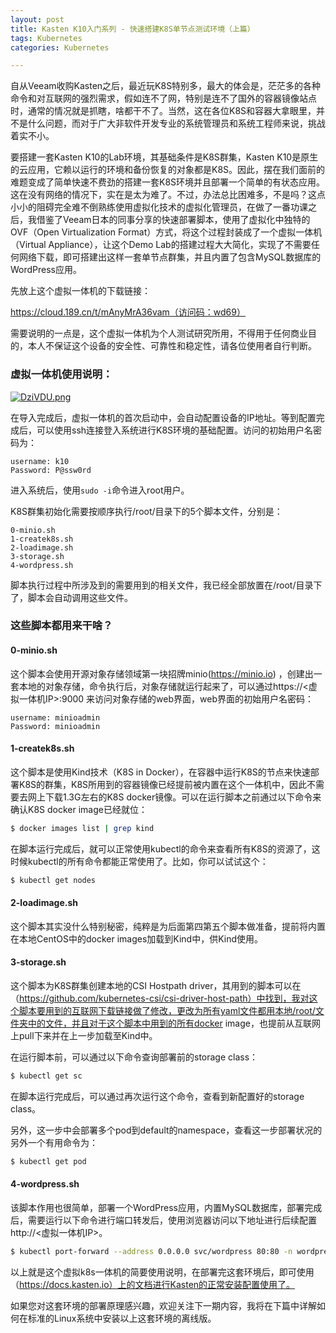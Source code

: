 ```yaml
---
layout: post
title: Kasten K10入门系列 - 快速搭建K8S单节点测试环境（上篇）
tags: Kubernetes
categories: Kubernetes

---
```


自从Veeam收购Kasten之后，最近玩K8S特别多，最大的体会是，茫茫多的各种命令和对互联网的强烈需求，假如连不了网，特别是连不了国外的容器镜像站点时，通常的情况就是抓瞎，啥都干不了。当然，这在各位K8S和容器大拿眼里，并不是什么问题，而对于广大非软件开发专业的系统管理员和系统工程师来说，挑战着实不小。

要搭建一套Kasten K10的Lab环境，其基础条件是K8S群集，Kasten K10是原生的云应用，它赖以运行的环境和备份恢复的对象都是K8S。因此，摆在我们面前的难题变成了简单快速不费劲的搭建一套K8S环境并且部署一个简单的有状态应用。这在没有网络的情况下，实在是太为难了。不过，办法总比困难多，不是吗？这点小小的阻碍完全难不倒熟练使用虚拟化技术的虚拟化管理员，在做了一番功课之后，我借鉴了Veeam日本的同事分享的快速部署脚本，使用了虚拟化中独特的OVF（Open Virtualization Format）方式，将这个过程封装成了一个虚拟一体机（Virtual Appliance），让这个Demo Lab的搭建过程大大简化，实现了不需要任何网络下载，即可搭建出这样一套单节点群集，并且内置了包含MySQL数据库的WordPress应用。

先放上这个虚拟一体机的下载链接：

https://cloud.189.cn/t/mAnyMrA36vam（访问码：wd69）

需要说明的一点是，这个虚拟一体机为个人测试研究所用，不得用于任何商业目的，本人不保证这个设备的安全性、可靠性和稳定性，请各位使用者自行判断。

### 虚拟一体机使用说明：



[![DziVDU.png](https://s3.ax1x.com/2020/12/07/DziVDU.png)](https://imgchr.com/i/DziVDU)

在导入完成后，虚拟一体机的首次启动中，会自动配置设备的IP地址。等到配置完成后，可以使用ssh连接登入系统进行K8S环境的基础配置。访问的初始用户名密码为：

```PlainTXT
username: k10
Password: P@ssw0rd
```

进入系统后，使用`sudo -i`命令进入root用户。

K8S群集初始化需要按顺序执行/root/目录下的5个脚本文件，分别是：

```PlainTXT
0-minio.sh
1-createk8s.sh
2-loadimage.sh
3-storage.sh
4-wordpress.sh
```

脚本执行过程中所涉及到的需要用到的相关文件，我已经全部放置在/root/目录下了，脚本会自动调用这些文件。

### 这些脚本都用来干啥？

#### 0-minio.sh

这个脚本会使用开源对象存储领域第一块招牌minio(https://minio.io) ，创建出一套本地的对象存储，命令执行后，对象存储就运行起来了，可以通过https://<虚拟一体机IP>:9000 来访问对象存储的web界面，web界面的初始用户名密码：

```PlainTXT
username: minioadmin
Password: minioadmin
```

#### 1-createk8s.sh

这个脚本是使用Kind技术（K8S in Docker），在容器中运行K8S的节点来快速部署K8S的群集，K8S所用到的容器镜像已经提前被内置在这个一体机中，因此不需要去网上下载1.3G左右的K8S docker镜像。可以在运行脚本之前通过以下命令来确认K8S docker image已经就位：

```bash
$ docker images list | grep kind
```

在脚本运行完成后，就可以正常使用kubectl的命令来查看所有K8S的资源了，这时候kubectl的所有命令都能正常使用了。比如，你可以试试这个：

```bash
$ kubectl get nodes
```

#### 2-loadimage.sh

这个脚本其实没什么特别秘密，纯粹是为后面第四第五个脚本做准备，提前将内置在本地CentOS中的docker images加载到Kind中，供Kind使用。

#### 3-storage.sh

这个脚本为K8S群集创建本地的CSI Hostpath driver，其用到的脚本可以在（https://github.com/kubernetes-csi/csi-driver-host-path）中找到，我对这个脚本要用到的互联网下载链接做了修改，更改为所有yaml文件都用本地/root/文件夹中的文件，并且对于这个脚本中用到的所有docker image，也提前从互联网上pull下来并在上一步加载至Kind中。

在运行脚本前，可以通过以下命令查询部署前的storage class：

```bash
$ kubectl get sc
```

在脚本运行完成后，可以通过再次运行这个命令，查看到新配置好的storage class。

另外，这一步中会部署多个pod到default的namespace，查看这一步部署状况的另外一个有用命令为：

```bash
$ kubectl get pod
```

#### 4-wordpress.sh

该脚本作用也很简单，部署一个WordPress应用，内置MySQL数据库，部署完成后，需要运行以下命令进行端口转发后，使用浏览器访问以下地址进行后续配置http://<虚拟一体机IP>。

```bash
$ kubectl port-forward --address 0.0.0.0 svc/wordpress 80:80 -n wordpress
```

以上就是这个虚拟k8s一体机的简要使用说明，在部署完这套环境后，即可使用（https://docs.kasten.io）上的文档进行Kasten的正常安装配置使用了。

如果您对这套环境的部署原理感兴趣，欢迎关注下一期内容，我将在下篇中详解如何在标准的Linux系统中安装以上这套环境的离线版。

